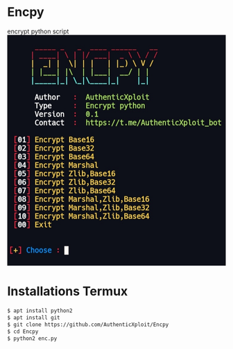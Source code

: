 
# Encpy
encrypt python script
<img src="https://github.com/AuthenticXploit/Encpy/blob/main/img/IMG_20210623_081901.jpg">
# Installations Termux
```
$ apt install python2
$ apt install git
$ git clone https://github.com/AuthenticXploit/Encpy
$ cd Encpy
$ python2 enc.py
```
